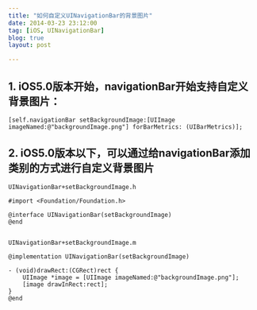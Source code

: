 ```yaml
---
title: "如何自定义UINavigationBar的背景图片"
date: 2014-03-23 23:12:00
tag: [iOS, UINavigationBar]
blog: true
layout: post

---
```




## 1. iOS5.0版本开始，navigationBar开始支持自定义背景图片：

```
[self.navigationBar setBackgroundImage:[UIImage imageNamed:@"backgroundImage.png"] forBarMetrics: (UIBarMetrics)];
```

## 2. iOS5.0版本以下，可以通过给navigationBar添加类别的方式进行自定义背景图片

```
UINavigationBar+setBackgroundImage.h

#import <Foundation/Foundation.h>

@interface UINavigationBar(setBackgroundImage)
@end


UINavigationBar+setBackgroundImage.m

@implementation UINavigationBar(setBackgroundImage)

- (void)drawRect:(CGRect)rect {
    UIImage *image = [UIImage imageNamed:@"backgroundImage.png"];
    [image drawInRect:rect];
}
@end
```